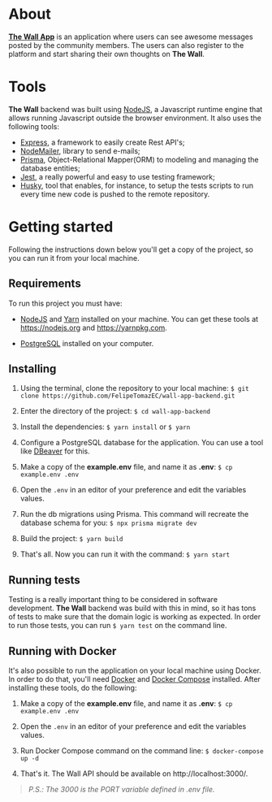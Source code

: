 # About

[**The Wall App**](https://wall-app-web.vercel.app/) is an application where users can see awesome messages posted by the community members. The users can also register to the platform and start sharing their own thoughts on **The Wall**.

# Tools

**The Wall** backend was built using [NodeJS](https://nodejs.org/), a Javascript runtime engine that allows running Javascript outside the browser environment. It also uses the following tools:
- [Express](https://expressjs.com/), a framework to easily create Rest API's;
- [NodeMailer](https://nodemailer.com/), library to send e-mails;
- [Prisma](https://www.prisma.io/), Object-Relational Mapper(ORM) to modeling and managing the database entities; 
- [Jest](https://jestjs.io/), a really powerful and easy to use testing framework;
- [Husky](https://typicode.github.io/husky/#/), tool that enables, for instance, to setup the tests scripts to run every time new code is pushed to the remote repository. 


# Getting started
Following the instructions down below you'll get a copy of the project, so you can run it from your local machine.

## Requirements

To run this project you must have:
-  [NodeJS](https://nodejs.org/) and [Yarn](https://yarnpkg.com/) installed on your machine. You can get these tools at https://nodejs.org and https://yarnpkg.com.

- [PostgreSQL](https://www.postgresql.org/) installed on your computer.

## Installing

1. Using the terminal, clone the repository to your local machine: `$ git clone https://github.com/FelipeTomazEC/wall-app-backend.git`

2. Enter the directory of the project: `$ cd wall-app-backend`

3. Install the dependencies: `$ yarn install` or `$ yarn`

4. Configure a PostgreSQL database for the application. You can use a tool like [DBeaver](https://dbeaver.io/) for this.

5. Make a copy of the **example.env** file, and name it as **.env**: `$ cp example.env .env`

6. Open the `.env` in an editor of your preference and edit the variables values.

7. Run the db migrations using Prisma. This command will recreate the database schema for you: `$ npx prisma migrate dev`

8. Build the project: `$ yarn build`

9. That's all. Now you can run it with the command: `$ yarn start`

## Running tests
Testing is a really important thing to be considered in software development. **The Wall** backend was build with this in mind, so it has tons of tests to make sure that the domain logic is working as expected. In order to run those tests, you can run `$ yarn test` on the command line. 

## Running with Docker
It's also possible to run the application on your local machine using Docker. In order to do that, you'll need [Docker](https://www.docker.com/get-started/) and [Docker Compose](https://docs.docker.com/compose/install/) installed. After installing these tools, do the following:

1. Make a copy of the **example.env** file, and name it as **.env**: `$ cp example.env .env`

2. Open the `.env` in an editor of your preference and edit the variables values.

3. Run Docker Compose command on the command line: `$ docker-compose up -d`

4. That's it. The Wall API should be available on http://localhost:3000/. 

> *P.S.: The 3000 is the PORT variable defined in .env file.*